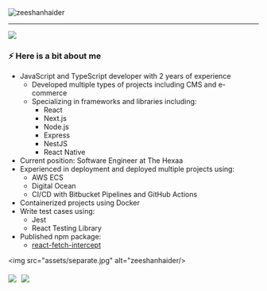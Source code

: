 <div>
  <img src="assets/banner.png" alt="zeeshanhaider"/>
</div>

---
[![](https://visitcount.itsvg.in/api?id=Zee-shanHaider&icon=0&color=0)](https://visitcount.itsvg.in)


### ⚡️ Here is a bit about me
- JavaScript and TypeScript developer with 2 years of experience
  - Developed multiple types of projects including CMS and e-commerce
  - Specializing in frameworks and libraries including:
    - React
    - Next.js
    - Node.js
    - Express
    - NestJS
    - React Native
- Current position: Software Engineer at The Hexaa
- Experienced in deployment and deployed multiple projects using:
  - AWS ECS
  - Digital Ocean
  - CI/CD with Bitbucket Pipelines and GitHub Actions
- Containerized projects using Docker
- Write test cases using:
  - Jest
  - React Testing Library
- Published npm package:
  - [react-fetch-intercept](https://www.npmjs.com/package/react-fetch-interceptor)

 <img src="assets/separate.jpg" alt="zeeshanhaider/>

<div style='display:flex;margin-top:20px'>

<a href="https://www.linkedin.com/in/zeeshan-hayder/" target="_blank" rel="noopener noreferrer">
  <img src="https://img.shields.io/badge/LinkedIn-Zeeshan%20Haider-blue?logo=linkedin&logoColor=blue&color=blue" />
</a>

<a href="mailto:zeeshan9402529@gmail.com" target="_blank" rel="noopener noreferrer" style='margin-left:10px'>
  <img src="https://img.shields.io/badge/Gmail-Zeeshan%20Haider-red?logo=gmail&logoColor=red&color=red" />
</a>

<div>